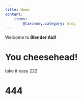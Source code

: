 ```yaml
---
title: Home
content:
    items: 
        @taxonomy.category: blog
---
```


Welcome to **Blender Aid!**
# You cheesehead!

take it easy 222

# 444